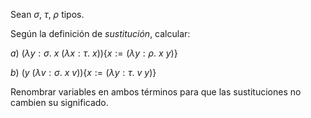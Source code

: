 Sean $\sigma$, $\tau$, $\rho$ tipos. 

Según la definición de $sustitución$, calcular:

$a)\ (\lambda y: \sigma.\ x\ (\lambda x: \tau.\ x))\{x:= (\lambda y: \rho.\ x\ y)\}$

$b)\ (y\ (\lambda v: \sigma.\ x\ v))\{x:= (\lambda y: \tau.\ v\ y)\}$

Renombrar variables en ambos términos para que las sustituciones no cambien su significado.

